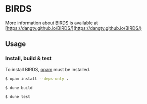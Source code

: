 # BIRDS

More information about BIRDS is available at [https://dangtv.github.io/BIRDS/](https://dangtv.github.io/BIRDS/)

## Usage

### Install, build & test

To install BIRDS, [opam](https://opam.ocaml.org/) must be installed.

```bash
$ opam install --deps-only .

$ dune build

$ dune test
```
